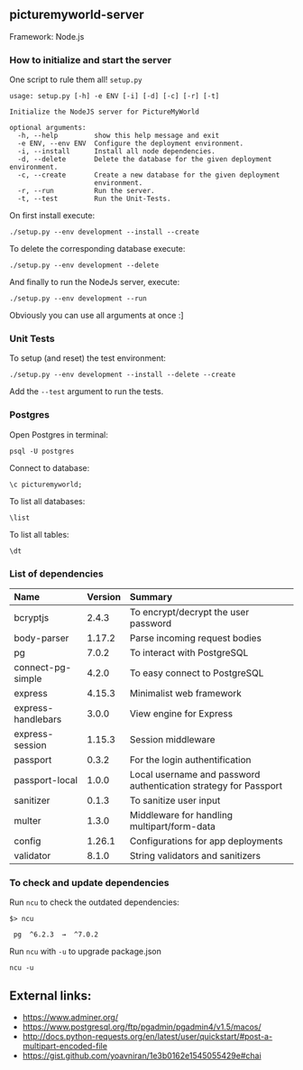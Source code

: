 ## picturemyworld-server

Framework: Node.js

### How to initialize and start the server

One script to rule them all! `setup.py`

```
usage: setup.py [-h] -e ENV [-i] [-d] [-c] [-r] [-t]

Initialize the NodeJS server for PictureMyWorld

optional arguments:
  -h, --help         show this help message and exit
  -e ENV, --env ENV  Configure the deployment environment.
  -i, --install      Install all node dependencies.
  -d, --delete       Delete the database for the given deployment environment.
  -c, --create       Create a new database for the given deployment
                     environment.
  -r, --run          Run the server.
  -t, --test         Run the Unit-Tests.
```

On first install execute:
```
./setup.py --env development --install --create
```

To delete the corresponding database execute:
```
./setup.py --env development --delete
```

And finally to run the NodeJs server, execute:
```
./setup.py --env development --run
```

Obviously you can use all arguments at once :]

### Unit Tests

To setup (and reset) the test environment:
```
./setup.py --env development --install --delete --create
```

Add the `--test` argument to run the tests.

### Postgres

Open Postgres in terminal:
```
psql -U postgres
```

Connect to database:
```
\c picturemyworld;
```

To list all databases:
```
\list
```

To list all tables:
```
\dt
```

### List of dependencies

| Name        | Version     | Summary |
|:------------|:------------|:---------|
| bcryptjs    | 2.4.3       | To encrypt/decrypt the user password |
| body-parser | 1.17.2      | Parse incoming request bodies |
| pg          | 7.0.2       | To interact with PostgreSQL |
| connect-pg-simple | 4.2.0 | To easy connect to PostgreSQL |
| express     | 4.15.3      | Minimalist web framework |
| express-handlebars | 3.0.0 | View engine for Express |
| express-session | 1.15.3  | Session middleware |
| passport    | 0.3.2       | For the login authentification |
| passport-local | 1.0.0    | Local username and password authentication strategy for Passport |
| sanitizer   | 0.1.3       | To sanitize user input |
| multer      | 1.3.0       | Middleware for handling multipart/form-data |
| config      | 1.26.1      | Configurations for app deployments |
| validator   | 8.1.0       | String validators and sanitizers |

### To check and update dependencies

Run `ncu` to check the outdated dependencies:
```
$> ncu

 pg  ^6.2.3  →  ^7.0.2
```

Run `ncu` with `-u` to upgrade package.json

```
ncu -u
```

## External links:

- https://www.adminer.org/
- https://www.postgresql.org/ftp/pgadmin/pgadmin4/v1.5/macos/
- http://docs.python-requests.org/en/latest/user/quickstart/#post-a-multipart-encoded-file
- https://gist.github.com/yoavniran/1e3b0162e1545055429e#chai